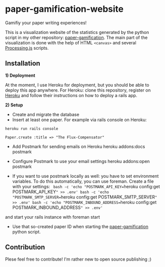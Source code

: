 paper-gamification-website
==================

Gamifiy your paper writing experiences!

This is a visualization website of the statistics generated by the python script in my other repository: [paper-gamification](https://github.com/Kadrian/paper-gamification). The main part of the visualization is done with the help of HTML `<canvas>` and several [Processing.js](http://processingjs.org/) scripts.

## Installation

**1) Deployment**

At the moment, I use Heroku for deployment, but you should be able to deploy this app anywhere. For Heroku: clone this repository, register on [Heroku](https://www.heroku.com/) and follow their instructions on how to deploy a rails app.

**2) Setup**

* Create and migrate the database
* Insert at least one paper. For example via rails console on Heroku: 

`heroku run rails console`

`Paper.create :title => "The Flux-Compensator"`



* Add Postmark for sending emails on Heroku
heroku addons:docs postmark 

* Configure Postmark to use your email settings
heroku addons:open postmark

* If you want to use postmark locally as well: you have to set environment variables.
To do this automatically, you can use foreman. Create a file with your settings:
`
bash -c 'echo "POSTMARK_API_KEY=`heroku config:get POSTMARK_API_KEY`" >> .env'
bash -c 'echo "POSTMARK_SMTP_SERVER=`heroku config:get POSTMARK_SMTP_SERVER`" >> .env'
bash -c 'echo "POSTMARK_INBOUND_ADDRESS=`heroku config:get POSTMARK_INBOUND_ADDRESS`" >> .env'
`

and start your rails instance with foreman start

* Use that so-created paper ID when starting the [paper-gamification](https://github.com/Kadrian/paper-gamification) python script.

## Contribution

Plese feel free to contribute! I'm rather new to open source publishing ;)
